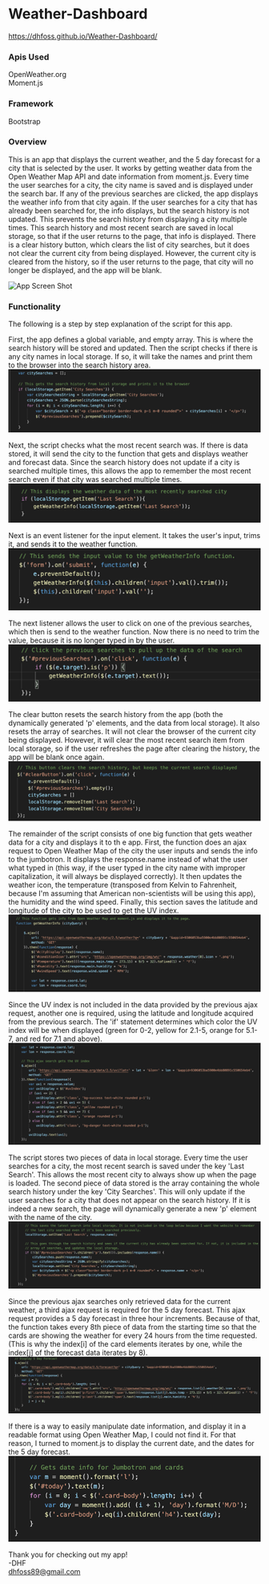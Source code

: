 # Weather-Dashboard

https://dhfoss.github.io/Weather-Dashboard/

### Apis Used  
OpenWeather.org  
Moment.js

### Framework  
Bootstrap

### Overview  
This is an app that displays the current weather, and the 5 day forecast for a city that is selected by the user. It works by getting weather data from the Open Weather Map API and date information from moment.js. Every time the user searches for a city, the city name is saved and is displayed under the search bar.  If any of the previous searches are clicked, the app displays the weather info from that city again.  If the user searches for a city that has already been searched for, the info displays, but the search history is not updated.  This prevents the search history from displaying a city multiple times.  This search history and most recent search are saved in local storage, so that if the user returns to the page, that info is displayed.  There is a clear history button, which clears the list of city searches, but it does not clear the current city from being displayed.  However, the current city is cleared from the history, so if the user returns to the page, that city will no longer be displayed, and the app will be blank. 

![App Screen Shot](/Assets/images/screen-shots/0-App.png?raw=true)

### Functionality  
The following is a step by step explanation of the script for this app.

First, the app defines a global variable, and empty array.  This is where the search history will be stored and updated.  Then the script checks if there is any city names in local storage.  If so, it will take the names and print them to the browser into the search history area.  
![Local Storage Search History](/Assets/images/screen-shots/1-LocalStorageHistory.png?raw=true)

Next, the script checks what the most recent search was.  If there is data stored, it will send the city to the function that gets and displays weather and forecast data.  Since the search history does not update if a city is searched multiple times, this allows the app to remember the most recent search even if that city was searched multiple times.  
![Local Storage Most Recent Search](/Assets/images/screen-shots/2-LocalStorageLastSearch.png?raw=true)

Next is an event listener for the input element.  It takes the user's input, trims it, and sends it to the weather function.  
![Submit City](/Assets/images/screen-shots/3-SubmitCity.png?raw=true)

The next listener allows the user to click on one of the previous searches, which then is send to the weather function.  Now there is no need to trim the value, because it is no longer typed in by the user.  
![Click Previous Searches](/Assets/images/screen-shots/4-ClickPreviousSearches.png?raw=true)

The clear button resets the search history from the app (both the dynamically generated 'p' elements, and the data from local storage).  It also resets the array of searches. It will not clear the browser of the current city being displayed. However, it will clear the most recent search item from local storage, so if the user refreshes the page after clearing the history, the app will be blank once again.  
![Clear Button](/Assets/images/screen-shots/5-ClearButton.png?raw=true)

The remainder of the script consists of one big function that gets weather data for a city and displays it to th e app.  First, the function does an ajax request to Open Weather Map of the city the user inputs and sends the info to the jumbotron. It displays the response.name instead of what the user what typed in (this way, if the user typed in the city name with improper capitalization, it will always be displayed correctly).  It then updates the weather icon, the temperature (transposed from Kelvin to Fahrenheit, because I'm assuming that American non-scientists will be using this app), the humidity and the wind speed.  Finally, this section saves the latitude and longitude of the city to be used to get the UV index.  
![Display Current Weather](/Assets/images/screen-shots/6-DisplayCurrentWeather.png?raw=true)

Since the UV index is not included in the data provided by the previous ajax request, another one is required, using the latitude and longitude acquired from the previous search.  The 'if' statement determines which color the UV index will be when displayed (green for 0-2, yellow for 2.1-5, orange for 5.1-7, and red for 7.1 and above).  
![Display UV Index](/Assets/images/screen-shots/7-DisplayUVIndex.png?raw=true)

The script stores two pieces of data in local storage.  Every time the user searches for a city, the most recent search is saved under the key 'Last Search'.  This allows the most recent city to always show up when the page is loaded.  The second piece of data stored is the array containing the whole search history under the key 'City Searches'.  This will only update if the user searches for a city that does not appear on the search history. If it is indeed a new search, the page will dynamically generate a new 'p' element with the name of the city.  
![Local Storage Save](/Assets/images/screen-shots/8-LocalStorageSave.png?raw=true)

Since the previous ajax searches only retrieved data for the current weather, a third ajax request is required for the 5 day forecast.  This ajax request provides a 5 day forecast in three hour increments.  Because of that, the function takes every 8th piece of data from the starting time so that the cards are showing the weather for every 24 hours from the time requested. (This is why the index[i] of the card elements iterates by one, while the index[j] of the forecast data iterates by 8).  
![Display 5 Day Forecast](/Assets/images/screen-shots/9-DisplayForecast.png?raw=true)

If there is a way to easily manipulate date information, and display it in a readable format using Open Weather Map, I could not find it.  For that reason, I turned to moment.js to display the current date, and the dates for the 5 day forecast.  
![Display Dates](/Assets/images/screen-shots/10-DisplayDate.png?raw=true)

Thank you for checking out my app!  
-DHF  
dhfoss89@gmail.com
